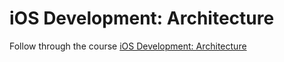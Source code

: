 # iOS Development: Architecture

Follow through the course [iOS Development: Architecture](https://www.linkedin.com/learning/ios-development-architecture)

